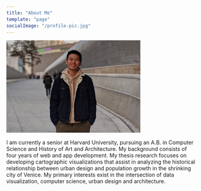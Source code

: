 ```yaml
---
title: "About Me"
template: "page"
socialImage: "/profile-pic.jpg"
---
```


<div style="width:70%;">
  <img src="/media/about-me.jpg"/>
</div>

I am currently a senior at Harvard University, pursuing an A.B. in Computer Science and History of Art and Architecture. My background consists of four years of web and app development. My thesis research focuses on developing cartographic visualizations that assist in analyzing the historical relationship between urban design and population growth in the shrinking city of Venice. My primary interests exist in the intersection of data visualization, computer science, urban design and architecture.
